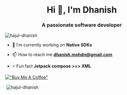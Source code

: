 <h1 align="center">Hi 👋, I'm Dhanish</h1>
<h3 align="center">A passionate software developer</h3>

<p align="left"> <img src="https://komarev.com/ghpvc/?username=hajul-dhanish&label=Profile%20views&color=0e75b6&style=flat" alt="hajul-dhanish" /> </p>

- 🔭 I’m currently working on **Native SDKs**

- 📫 How to reach me **dhanish.mohdn@gmail.com**

- ⚡ Fun fact **Jetpack compose >>> XML**

[!["Buy Me A Coffee"](https://www.buymeacoffee.com/assets/img/custom_images/orange_img.png)](https://www.buymeacoffee.com/hajul_dhanish)

<p align="left">
</p>

<p>&nbsp;<img align="center" src="https://github-readme-stats.vercel.app/api?username=hajul-dhanish&show_icons=true&locale=en" alt="hajul-dhanish" /></p>
